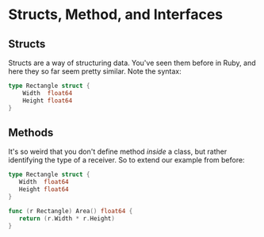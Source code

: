 # Structs, Method, and Interfaces

## Structs

Structs are a way of structuring data. You've seen them before in Ruby, and here they so far seem pretty similar. Note the syntax:

```go
type Rectangle struct {
	Width  float64
	Height float64
}
```

 ## Methods

 It's so weird that you don't define method _inside_ a class, but rather identifying the type of a receiver. So to extend our example from before:

 ```go
 type Rectangle struct {
	Width  float64
	Height float64
}

func (r Rectangle) Area() float64 {
	return (r.Width * r.Height)
}
```
